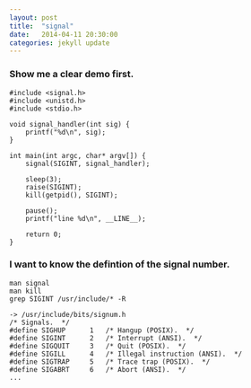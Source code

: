 ```yaml
---
layout: post
title:  "signal"
date:   2014-04-11 20:30:00
categories: jekyll update
---
```


### Show me a clear demo first.

    #include <signal.h>
    #include <unistd.h>
    #include <stdio.h>

    void signal_handler(int sig) {
        printf("%d\n", sig);
    }

    int main(int argc, char* argv[]) {
        signal(SIGINT, signal_handler);

        sleep(3);
        raise(SIGINT);
        kill(getpid(), SIGINT);
       
        pause();
        printf("line %d\n", __LINE__);
        
        return 0;
    }


### I want to know the defintion of the signal number.

    man signal
    man kill
    grep SIGINT /usr/include/* -R

    -> /usr/include/bits/signum.h
    /* Signals.  */
    #define SIGHUP      1   /* Hangup (POSIX).  */
    #define SIGINT      2   /* Interrupt (ANSI).  */
    #define SIGQUIT     3   /* Quit (POSIX).  */
    #define SIGILL      4   /* Illegal instruction (ANSI).  */
    #define SIGTRAP     5   /* Trace trap (POSIX).  */
    #define SIGABRT     6   /* Abort (ANSI).  */
    ...

